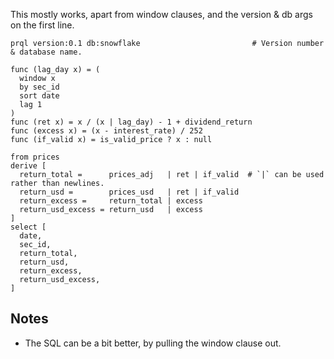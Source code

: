 This mostly works, apart from window clauses, and the version & db args on the
first line.

```prql_no_test
prql version:0.1 db:snowflake                         # Version number & database name.

func (lag_day x) = (
  window x
  by sec_id
  sort date
  lag 1
)
func (ret x) = x / (x | lag_day) - 1 + dividend_return
func (excess x) = (x - interest_rate) / 252
func (if_valid x) = is_valid_price ? x : null

from prices
derive [
  return_total =      prices_adj   | ret | if_valid  # `|` can be used rather than newlines.
  return_usd =        prices_usd   | ret | if_valid
  return_excess =     return_total | excess
  return_usd_excess = return_usd   | excess
]
select [
  date,
  sec_id,
  return_total,
  return_usd,
  return_excess,
  return_usd_excess,
]
```

## Notes

- The SQL can be a bit better, by pulling the window clause out.
